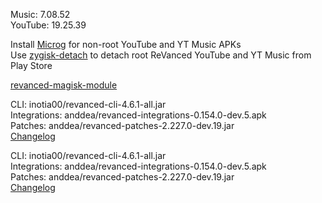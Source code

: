 Music: 7.08.52  
YouTube: 19.25.39  

Install [Microg](https://github.com/ReVanced/GmsCore/releases) for non-root YouTube and YT Music APKs  
Use [zygisk-detach](https://github.com/j-hc/zygisk-detach) to detach root ReVanced YouTube and YT Music from Play Store  

[revanced-magisk-module](https://github.com/j-hc/revanced-magisk-module)
  
CLI: inotia00/revanced-cli-4.6.1-all.jar  
Integrations: anddea/revanced-integrations-0.154.0-dev.5.apk  
Patches: anddea/revanced-patches-2.227.0-dev.19.jar  
[Changelog](https://github.com/anddea/revanced-patches/releases/tag/v2.227.0-dev.19)

CLI: inotia00/revanced-cli-4.6.1-all.jar  
Integrations: anddea/revanced-integrations-0.154.0-dev.5.apk  
Patches: anddea/revanced-patches-2.227.0-dev.19.jar  
[Changelog](https://github.com/anddea/revanced-patches/releases/tag/v2.227.0-dev.19)  
